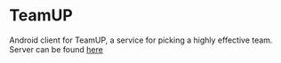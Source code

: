 # TeamUP

Android client for TeamUP, a service for picking a highly effective team.
Server can be found [here](https://github.com/DmitySH/team-up)
